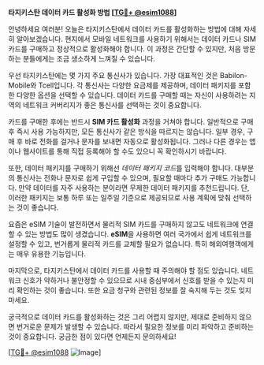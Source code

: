 **타지키스탄 데이터 카드 활성화 방법 [[TG💪+ @esim1088](https://t.me/s/esim1088)]**

안녕하세요 여러분! 오늘은 타지키스탄에서 데이터 카드를 활성화하는 방법에 대해 자세히 알아보겠습니다. 현지에서 모바일 네트워크를 사용하기 위해서는 데이터 카드나 SIM 카드를 구매하고 정상적으로 활성화해야 합니다. 이 과정은 간단할 수 있지만, 처음 방문하는 분들에게는 조금 생소하게 느껴질 수 있습니다.

우선 타지키스탄에는 몇 가지 주요 통신사가 있습니다. 가장 대표적인 것은 Babilon-Mobile와 Tcell입니다. 각 통신사는 다양한 요금제를 제공하며, 데이터 패키지를 포함한 다양한 옵션을 선택할 수 있습니다. 데이터 카드를 구매할 때는 자신이 사용하려는 지역의 네트워크 커버리지가 좋은 통신사를 선택하는 것이 중요합니다.

카드를 구매한 후에는 반드시 **SIM 카드 활성화** 과정을 거쳐야 합니다. 일반적으로 구매 후 즉시 사용 가능하지만, 모든 통신사가 같은 방식을 따르지는 않습니다. 일부 경우, 구매 후 바로 전화를 걸거나 문자를 보내면 자동으로 활성화됩니다. 그러나 다른 경우는 앱이나 웹사이트를 통해 직접 등록해야 할 수도 있으니 꼭 확인하시기 바랍니다.

또한, 데이터 패키지를 구매하기 위해선 *데이터 패키지 코드*를 입력해야 합니다. 대부분의 통신사는 전화나 문자로 쉽게 구입할 수 있으며, 필요할 때마다 추가 구매도 가능합니다. 만약 데이터를 자주 사용하는 분이라면 무제한 데이터 패키지를 추천드립니다. 단, 이러한 패키지는 보통 하루 또는 일주일 기준으로 제공되므로 사용 계획에 맞춰 선택하는 것이 좋습니다.

요즘은 eSIM 기술이 발전하면서 물리적 SIM 카드를 구매하지 않고도 네트워크에 연결할 수 있는 방법도 많이 생겼습니다. **eSIM**을 사용하면 여러 국가에서 쉽게 네트워크를 설정할 수 있고, 번거롭게 물리적 카드를 교체할 필요가 없습니다. 특히 해외여행객에게는 매우 유용한 기능입니다.

마지막으로, 타지키스탄에서 데이터 카드를 사용할 때 주의해야 할 점도 있습니다. 네트워크 신호가 약하거나 불안정할 수 있으므로 시내 중심부에서 신호를 받을 수 있는지 미리 확인하는 것이 좋습니다. 또한 요금 청구와 관련된 정보를 잘 숙지해 두는 것도 잊지 마세요.

궁극적으로 데이터 카드를 활성화하는 것은 그리 어렵지 않지만, 제대로 준비하지 않으면 번거로운 문제가 발생할 수 있습니다. 따라서 필요한 정보를 미리 파악하고 준비하는 것이 중요합니다. 궁금한 점이 있다면 언제든지 문의하세요!

[[TG💪+ @esim1088](https://t.me/s/esim1088) ![Image](https://i.postimg.cc/Y0z9fWf4/image.png)]